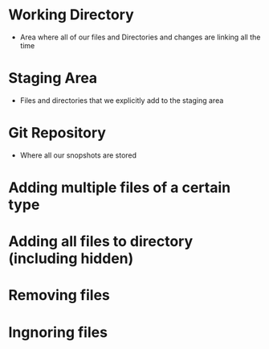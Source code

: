 # Working Directory
- Area where all of our files and Directories and changes are linking all the time

# Staging Area
- Files and directories that we explicitly add to the staging area

# Git Repository
- Where all our snopshots are stored

# Adding multiple files of a certain type

# Adding all files to directory (including hidden)

# Removing files

# Ingnoring files